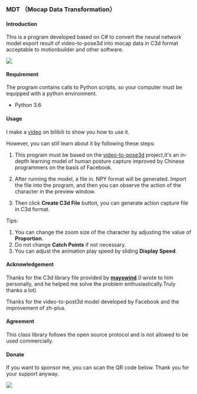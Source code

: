 ### MDT （Mocap Data Transformation）

#### Introduction

This is a program developed based on C# to convert the neural network model export result of video-to-pose3d into mocap data in C3d format acceptable to motionbuilder and other software.

![](http://106.15.93.194/assets/MDT.png)

#### Requirement

The program contains calls to Python scripts, so your computer must be equipped with a python environment.

- Python 3.6

#### Usage

I make a [video](https://www.bilibili.com/video/av81506027) on bilibili to show you how to use it.

However, you can still learn about it by following these steps:

1. This program must be based on the [video-to-pose3d](https://github.com/zh-plus/video-to-pose3D#coming-soon) project,it's an in-depth learning model of human posture capture improved by Chinese programmers on the basis of Facebook.

2. After running the model, a file in. NPY format will be generated. Import the file into the program, and then you can observe the action of the character in the preview window.
3. Then click **Create C3d File** button, you can generate action capture file in C3d format.

Tips:

1. You can change the zoom size of the character by adjusting the value of **Proportion**.
2. Do not change **Catch Points** if not necessary.
3. You can adjust the animation play speed by sliding **Display Speed**.

#### Acknowledgement

Thanks for the C3d library file provided by [**mayswind**](https://github.com/mayswind).(I wrote to him personally, and he helped me solve the problem enthusiastically.Truly thanks a lot)

Thanks for the video-to-post3d model developed by Facebook and the improvement of zh-plus.

#### Agreement

This class library follows the open source protocol and is not allowed to be used commercially.

#### Donate

If you want to sponsor me, you can scan the QR code below. Thank you for your support anyway.

![](http://106.15.93.194/donate/donate.png)

